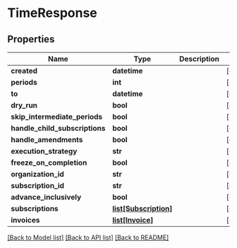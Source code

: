 # TimeResponse

## Properties
Name | Type | Description | Notes
------------ | ------------- | ------------- | -------------
**created** | **datetime** |  | [optional] 
**periods** | **int** |  | [optional] 
**to** | **datetime** |  | [optional] 
**dry_run** | **bool** |  | [optional] 
**skip_intermediate_periods** | **bool** |  | [optional] 
**handle_child_subscriptions** | **bool** |  | [optional] 
**handle_amendments** | **bool** |  | [optional] 
**execution_strategy** | **str** |  | [optional] 
**freeze_on_completion** | **bool** |  | [optional] 
**organization_id** | **str** |  | [optional] 
**subscription_id** | **str** |  | [optional] 
**advance_inclusively** | **bool** |  | [optional] 
**subscriptions** | [**list[Subscription]**](Subscription.md) |  | [optional] 
**invoices** | [**list[Invoice]**](Invoice.md) |  | [optional] 

[[Back to Model list]](../README.md#documentation-for-models) [[Back to API list]](../README.md#documentation-for-api-endpoints) [[Back to README]](../README.md)


